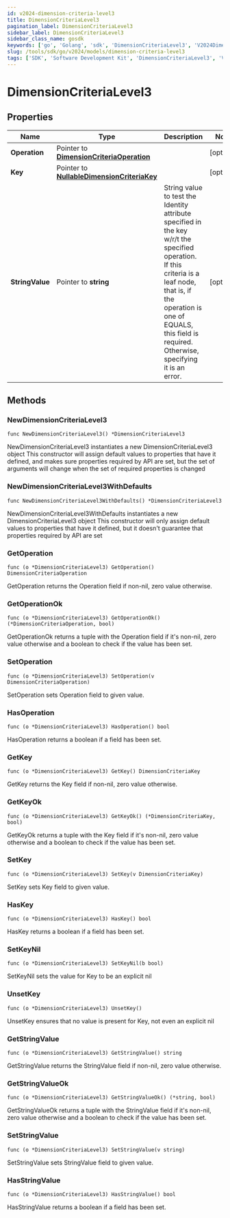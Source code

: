 ```yaml
---
id: v2024-dimension-criteria-level3
title: DimensionCriteriaLevel3
pagination_label: DimensionCriteriaLevel3
sidebar_label: DimensionCriteriaLevel3
sidebar_class_name: gosdk
keywords: ['go', 'Golang', 'sdk', 'DimensionCriteriaLevel3', 'V2024DimensionCriteriaLevel3'] 
slug: /tools/sdk/go/v2024/models/dimension-criteria-level3
tags: ['SDK', 'Software Development Kit', 'DimensionCriteriaLevel3', 'V2024DimensionCriteriaLevel3']
---
```


# DimensionCriteriaLevel3

## Properties

Name | Type | Description | Notes
------------ | ------------- | ------------- | -------------
**Operation** | Pointer to [**DimensionCriteriaOperation**](dimension-criteria-operation) |  | [optional] 
**Key** | Pointer to [**NullableDimensionCriteriaKey**](dimension-criteria-key) |  | [optional] 
**StringValue** | Pointer to **string** | String value to test the Identity attribute specified in the key w/r/t the specified operation. If this criteria is a leaf node, that is, if the operation is one of EQUALS, this field is required. Otherwise, specifying it is an error. | [optional] 

## Methods

### NewDimensionCriteriaLevel3

`func NewDimensionCriteriaLevel3() *DimensionCriteriaLevel3`

NewDimensionCriteriaLevel3 instantiates a new DimensionCriteriaLevel3 object
This constructor will assign default values to properties that have it defined,
and makes sure properties required by API are set, but the set of arguments
will change when the set of required properties is changed

### NewDimensionCriteriaLevel3WithDefaults

`func NewDimensionCriteriaLevel3WithDefaults() *DimensionCriteriaLevel3`

NewDimensionCriteriaLevel3WithDefaults instantiates a new DimensionCriteriaLevel3 object
This constructor will only assign default values to properties that have it defined,
but it doesn't guarantee that properties required by API are set

### GetOperation

`func (o *DimensionCriteriaLevel3) GetOperation() DimensionCriteriaOperation`

GetOperation returns the Operation field if non-nil, zero value otherwise.

### GetOperationOk

`func (o *DimensionCriteriaLevel3) GetOperationOk() (*DimensionCriteriaOperation, bool)`

GetOperationOk returns a tuple with the Operation field if it's non-nil, zero value otherwise
and a boolean to check if the value has been set.

### SetOperation

`func (o *DimensionCriteriaLevel3) SetOperation(v DimensionCriteriaOperation)`

SetOperation sets Operation field to given value.

### HasOperation

`func (o *DimensionCriteriaLevel3) HasOperation() bool`

HasOperation returns a boolean if a field has been set.

### GetKey

`func (o *DimensionCriteriaLevel3) GetKey() DimensionCriteriaKey`

GetKey returns the Key field if non-nil, zero value otherwise.

### GetKeyOk

`func (o *DimensionCriteriaLevel3) GetKeyOk() (*DimensionCriteriaKey, bool)`

GetKeyOk returns a tuple with the Key field if it's non-nil, zero value otherwise
and a boolean to check if the value has been set.

### SetKey

`func (o *DimensionCriteriaLevel3) SetKey(v DimensionCriteriaKey)`

SetKey sets Key field to given value.

### HasKey

`func (o *DimensionCriteriaLevel3) HasKey() bool`

HasKey returns a boolean if a field has been set.

### SetKeyNil

`func (o *DimensionCriteriaLevel3) SetKeyNil(b bool)`

 SetKeyNil sets the value for Key to be an explicit nil

### UnsetKey
`func (o *DimensionCriteriaLevel3) UnsetKey()`

UnsetKey ensures that no value is present for Key, not even an explicit nil
### GetStringValue

`func (o *DimensionCriteriaLevel3) GetStringValue() string`

GetStringValue returns the StringValue field if non-nil, zero value otherwise.

### GetStringValueOk

`func (o *DimensionCriteriaLevel3) GetStringValueOk() (*string, bool)`

GetStringValueOk returns a tuple with the StringValue field if it's non-nil, zero value otherwise
and a boolean to check if the value has been set.

### SetStringValue

`func (o *DimensionCriteriaLevel3) SetStringValue(v string)`

SetStringValue sets StringValue field to given value.

### HasStringValue

`func (o *DimensionCriteriaLevel3) HasStringValue() bool`

HasStringValue returns a boolean if a field has been set.


